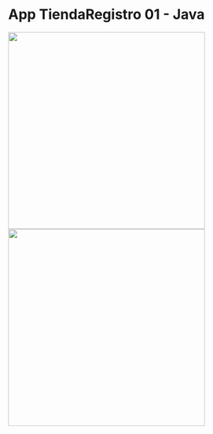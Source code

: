 # App TiendaRegistro 01 - Java

<div style="display:flex; flex-wrap:wrap">
    <img src="https://i.postimg.cc/3wfnGRGs/image.png" width="400" />
    <img src="https://i.postimg.cc/ZnS3vtfk/image.png" width="400" />
</div>
